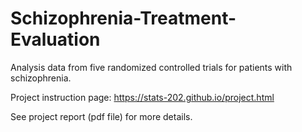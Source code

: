 # Schizophrenia-Treatment-Evaluation

Analysis data from five randomized controlled trials for patients with schizophrenia.

Project instruction page: https://stats-202.github.io/project.html

See project report (pdf file) for more details.
